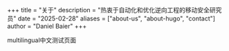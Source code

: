 +++
title = "关于"
description = "热衷于自动化和优化逆向工程的移动安全研究员"
date = "2025-02-28"
aliases = ["about-us", "about-hugo", "contact"]
author = "Daniel Baier"
+++

multilingual中文测试页面
